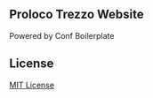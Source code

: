 ## Proloco Trezzo Website

Powered by Conf Boilerplate 

## License

[MIT License](http://braziljs.mit-license.org/)
